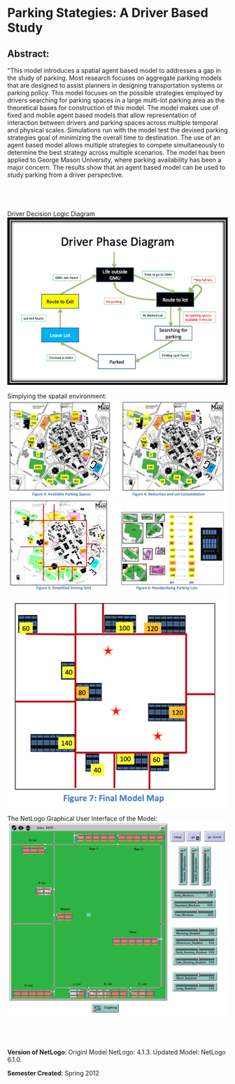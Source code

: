 # Parking Stategies: A Driver Based Study

## Abstract: 


"This model introduces a spatial agent based model to addresses a gap in the study of parking. Most research focuses on aggregate parking models that are designed to assist planners in designing transportation systems or parking policy.  This model focuses on the possible strategies employed by drivers searching for parking spaces in a large multi-lot parking area as the theoretical bases for construction of this model.  The model makes use of fixed and mobile agent based models that allow representation of interaction between drivers and parking spaces across multiple temporal and physical scales.  Simulations run with the model test the devised parking strategies goal of minimizing the overall time to destination.  The use of an agent based model allows multiple strategies to compete simultaneously to determine the best strategy across multiple scenarios.  The model has been applied to George Mason University, where parking availability has been a major concern.  The results show that an agent based model can be used to study parking from a driver perspective.  
 
## &nbsp;

Driver Decision Logic Diagram
![Driver Decision Logic Diagram](Drivers.png)

Simplying the spatail environment:
![Driver Decision Logic Diagram](CreatingSpace1.png)
![Driver Decision Logic Diagram](CreatingSpace2.png)
![Driver Decision Logic Diagram](CreatingSpace3.png)


The NetLogo Graphical User Interface of the Model: 
![The NetLogo Graphical User Interface](GUI.png)

## &nbsp;

**Version of NetLogo**: Originl Model NetLogo: 4.1.3. Updated Model: NetLogo 6.1.0.

**Semester Created**: Spring 2012
